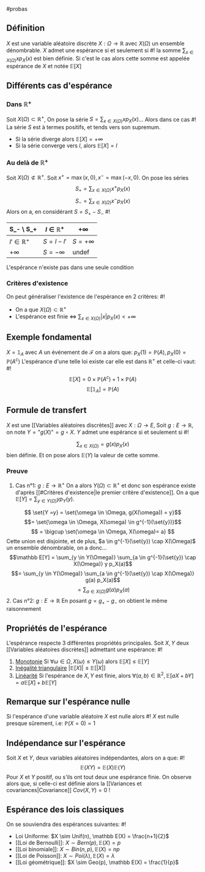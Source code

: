 #probas
## Définition
$X$ est une variable aléatoire discrète $X: \Omega \to \mathbb R$ avec $X(\Omega)$ un ensemble dénombrable.
$X$ admet une espérance si et seulement si #!
la somme $\sum_{x \in X(\Omega)} xp_X(x)$ est bien définie. Si c'est le cas alors cette somme est appelée espérance de $X$ et notée $\mathbb E[X]$ 
<!--ID: 1707733777453-->

## Différents cas d'espérance

### Dans $\mathbb{R}^+$ 
Soit $X(\Omega) \subset \mathbb R^+$, On pose la série $S = \sum_{x \in X(\Omega)} xp_X(x)$... Alors dans ce cas #!
La série $S$ est à termes positifs, et tends vers son supremum.
- Si la série diverge alors $\mathbb E[X] = +\infty$
- Si la série converge vers $l$, alors $\mathbb E[X]=l$ 
<!--ID: 1707735177466-->


### Au delà de $\mathbb{R}^+$ 
Soit $X(\Omega) \not\subset \mathbb R^+$. Soit $x^+ = \max{(x, 0)}, x^- = \max{(-x, 0)}$. On pose les séries $$S_+ = \sum_{x \in X(\Omega)} x^+p_X(x)$$ $$S_- = \sum_{x \in X(\Omega)} x^-p_X(x)$$Alors on a, en considérant $S = S_+ -  S_-$ #!

| S_- \ S_+ | $l \in \mathbb{R^+}$ | $+\infty$ |
|-----------|----------------------|-----------|
| $l' \in \mathbb{R^+}$          | $S = l-l'$                    | $S = +\infty$         |
| $+\infty$          | $S = - \infty$                     | undef          |
L'espérance n'existe pas dans une seule condition
<!--ID: 1707735177474-->

### Critères d'existence
On peut généraliser l'existence de l'espérance en 2 critères: #!
- On a que $X(\Omega) \subset \mathbb R ^+$ 
- L'espérance est finie $\Leftrightarrow$ $\sum_{x\in X(\Omega)} |x| p_X(x) < +\infty$  
<!--ID: 1707735584292-->


## Exemple fondamental
$X = \mathbb{1}_A$ avec $A$ un événement de $\mathcal{F}$ on a alors que: $p_X(1) = \mathbb P(A), p_X(0) = \mathbb{P}(A^c)$
L'espérance d'une telle loi existe car elle est dans $\mathbb{R^+}$ et celle-ci vaut: #!
$$\mathbb E [X] =  0 \times \mathbb P(A^c) + 1 \times \mathbb P(A)$$
$$\mathbb E [\mathbb 1_A] = \mathbb P(A)$$ 
<!--ID: 1707735632446-->

## Formule de transfert
$X$ est une [[Variables aléatoires discrètes]] avec $X:\Omega \to E$, Soit $g: E \to \mathbb R$, on note $Y = \text{"}g(X)\text{"} = g \circ X$. $Y$ admet une espérance si et seulement si #!

$$\sum_{x \in X(\Omega)} = g(x)p_X(x)$$ bien définie. Et on pose alors $\mathbb{E}(Y)$ la valeur de cette somme.
<!--ID: 1707735934438-->


### Preuve

1. Cas n°1: $g: E \to \mathbb{R}^+$ 
On a alors $Y(\Omega) \subset \mathbb R ^+$ et donc son espérance existe d'après [[#Critères d'existence|le premier critère d'existence]].
On a que $\mathbb E[Y] = \sum_{y \in Y(\Omega)} y p_Y(y)$.

$$ \set{Y =y} = \set{\omega \in \Omega, g(X(\omega)) = y}$$
$$= \set{\omega \in \Omega, X(\omega) \in g^{-1}(\set{y})}$$ $$ = \bigcup \set{\omega \in \Omega, X(\omega)= a} $$
Cette union est disjointe, et de plus, $a \in g^{-1}(\set{y}) \cap X(\Omega)$ un ensemble dénombrable, on a donc...
$$\mathbb E[Y] = \sum_{y \in Y(\Omega)} \sum_{a \in g^{-1}(\set{y}) \cap X(\Omega)} y p_X(a)$$
$$= \sum_{y \in Y(\Omega)} \sum_{a \in g^{-1}(\set{y}) \cap X(\Omega)} g(a) p_X(a)$$
$$= \sum_{a \in X(\Omega)} g(a) p_X(a)$$
$$\tag*{$\blacksquare$}$$
2. Cas n°2: $g: E \to \mathbb R$
En posant $g = g_+ - g_-$ on obtient le même raisonnement$$\tag*{$\blacksquare$}$$
## Propriétés de l'espérance
L'espérance respecte 3 différentes propriétés principales. Soit $X, Y$ deux [[Variables aléatoires discrètes]] admettant une espérance: #!

1. <u>Monotonie</u> Si $\forall \omega \in \Omega, X(\omega) \leq Y(\omega)$ alors $\mathbb E[X] \leq \mathbb E[Y]$
2. <u>Inégalité triangulaire</u> $|\mathbb E[X]| \leq \mathbb E[|X|]$
3. <u>Linéarité</u> Si l'espérance de $X,Y$ est finie, alors $\forall (a,b) \in \mathbb R ^2, \mathbb E[aX + bY] = a\mathbb E[X] + b \mathbb E[Y]$
<!--ID: 1707737809042-->

## Remarque sur l'espérance nulle
Si l'espérance d'une variable aléatoire $X$ est nulle alors #!
$X$ est nulle presque sûrement, i.e: $\mathbb P(X =0) = 1$

## Indépendance sur l'espérance
Soit $X$ et $Y$, deux variables aléatoires indépendantes, alors on a que: #!
$$\mathbb E(XY) = \mathbb E(X)\mathbb E(Y)$$Pour $X$ et $Y$ positif, ou s'ils ont tout deux une espérance finie.
On observe alors que, si celle-ci est définie alors la [[Variances et covariances|Covariance]] $Cov(X, Y) = 0$ !


## Espérance des lois classiques
On se souviendra des espérances suivantes: #!

- Loi Uniforme: $X \sim Unif(n), \mathbb E(X) = \frac{n+1}{2}$
- [[Loi de Bernoulli]]: $X \sim Bern(p), \mathbb E(X) = p$
- [[Loi binomiale]]: $X \sim Bin(n, p), \mathbb E(X) = np$
- [[Loi de Poisson]]:  $X \sim Poi(\lambda), \mathbb E(X) = \lambda$
- [[Loi géométrique]]: $X \sim Geo(p), \mathbb E(X) = \frac{1}{p}$